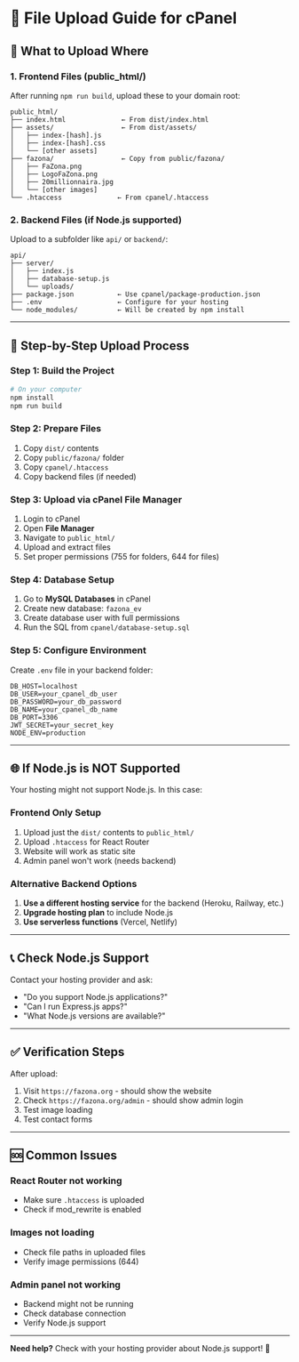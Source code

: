 # 📁 **File Upload Guide for cPanel**

## 🎯 **What to Upload Where**

### **1. Frontend Files (public_html/)**
After running `npm run build`, upload these to your domain root:

```
public_html/
├── index.html              ← From dist/index.html
├── assets/                 ← From dist/assets/
│   ├── index-[hash].js
│   ├── index-[hash].css
│   └── [other assets]
├── fazona/                 ← Copy from public/fazona/
│   ├── FaZona.png
│   ├── LogoFaZona.png
│   ├── 20millionnaira.jpg
│   └── [other images]
└── .htaccess              ← From cpanel/.htaccess
```

### **2. Backend Files (if Node.js supported)**
Upload to a subfolder like `api/` or `backend/`:

```
api/
├── server/
│   ├── index.js
│   ├── database-setup.js
│   └── uploads/
├── package.json           ← Use cpanel/package-production.json
├── .env                   ← Configure for your hosting
└── node_modules/          ← Will be created by npm install
```

---

## 🔧 **Step-by-Step Upload Process**

### **Step 1: Build the Project**
```bash
# On your computer
npm install
npm run build
```

### **Step 2: Prepare Files**
1. Copy `dist/` contents
2. Copy `public/fazona/` folder
3. Copy `cpanel/.htaccess`
4. Copy backend files (if needed)

### **Step 3: Upload via cPanel File Manager**
1. Login to cPanel
2. Open **File Manager**
3. Navigate to `public_html/`
4. Upload and extract files
5. Set proper permissions (755 for folders, 644 for files)

### **Step 4: Database Setup**
1. Go to **MySQL Databases** in cPanel
2. Create new database: `fazona_ev`
3. Create database user with full permissions
4. Run the SQL from `cpanel/database-setup.sql`

### **Step 5: Configure Environment**
Create `.env` file in your backend folder:
```env
DB_HOST=localhost
DB_USER=your_cpanel_db_user
DB_PASSWORD=your_db_password
DB_NAME=your_cpanel_db_name
DB_PORT=3306
JWT_SECRET=your_secret_key
NODE_ENV=production
```

---

## 🌐 **If Node.js is NOT Supported**

Your hosting might not support Node.js. In this case:

### **Frontend Only Setup**
1. Upload just the `dist/` contents to `public_html/`
2. Upload `.htaccess` for React Router
3. Website will work as static site
4. Admin panel won't work (needs backend)

### **Alternative Backend Options**
1. **Use a different hosting service** for the backend (Heroku, Railway, etc.)
2. **Upgrade hosting plan** to include Node.js
3. **Use serverless functions** (Vercel, Netlify)

---

## 📞 **Check Node.js Support**

Contact your hosting provider and ask:
- "Do you support Node.js applications?"
- "Can I run Express.js apps?"
- "What Node.js versions are available?"

---

## ✅ **Verification Steps**

After upload:
1. Visit `https://fazona.org` - should show the website
2. Check `https://fazona.org/admin` - should show admin login
3. Test image loading
4. Test contact forms

---

## 🆘 **Common Issues**

### **React Router not working**
- Make sure `.htaccess` is uploaded
- Check if mod_rewrite is enabled

### **Images not loading**
- Check file paths in uploaded files
- Verify image permissions (644)

### **Admin panel not working**
- Backend might not be running
- Check database connection
- Verify Node.js support

---

**Need help?** Check with your hosting provider about Node.js support! 🚀